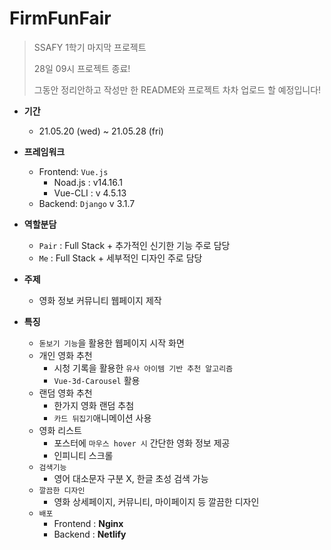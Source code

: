 # FirmFunFair

> SSAFY 1학기 마지막 프로젝트
>
> 28일 09시 프로젝트 종료! 
>
> 그동안 정리안하고 작성만 한 README와 프로젝트 차차 업로드 할 예정입니다!

- **기간**
  - 21.05.20 (wed) ~ 21.05.28 (fri)
- **프레임워크**
  - Frontend: `Vue.js`
    - Noad.js : v14.16.1
    - Vue-CLI : v 4.5.13
  - Backend: `Django` v 3.1.7

- **역할분담**
  - `Pair` : Full Stack + 추가적인 신기한 기능 주로 담당
  - `Me` : Full Stack + 세부적인 디자인 주로 담당

- **주제**
  - 영화 정보 커뮤니티 웹페이지 제작
- **특징**
  - `돋보기 기능`을 활용한 웹페이지 시작 화면
  - 개인 영화 추천
    - 시청 기록을 활용한 `유사 아이템 기반 추천 알고리즘`
    - `Vue-3d-Carousel` 활용
  - 랜덤 영화 추천
    - 한가지 영화 랜덤 추첨
    - `카드 뒤집기`애니메이션 사용
  - 영화 리스트
    - 포스터에 `마우스 hover 시` 간단한 영화 정보 제공
    - 인피니티 스크롤
  - `검색기능`
    - 영어 대소문자 구분 X, 한글 초성 검색 가능
  - `깔끔한 디자인`
    - 영화 상세페이지, 커뮤니티, 마이페이지 등 깔끔한 디자인
  - `배포`
    - Frontend : **Nginx**
    - Backend : **Netlify**

<br>